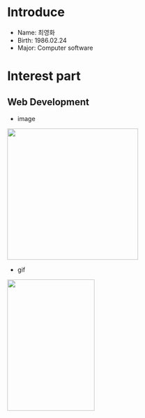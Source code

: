 # Introduce
* Name: 최영화
* Birth: 1986.02.24
* Major: Computer software

# Interest part
## Web Development

* image
<img src="/data/test.png" width="300px" height="300px"/> 

* gif
<img src="/data/1591681776.gif" width="200px" height="300px"/> 
